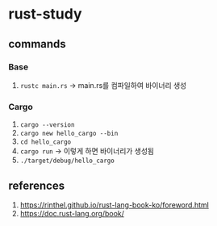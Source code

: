 # rust-study

## commands
### Base
1. `rustc main.rs` -> main.rs를 컴파일하여 바이너리 생성

### Cargo
1. `cargo --version`
2. `cargo new hello_cargo --bin`
3. `cd hello_cargo`
4. `cargo run` -> 이렇게 하면 바이너리가 생성됨
5. `./target/debug/hello_cargo`


## references
1. https://rinthel.github.io/rust-lang-book-ko/foreword.html
2. https://doc.rust-lang.org/book/